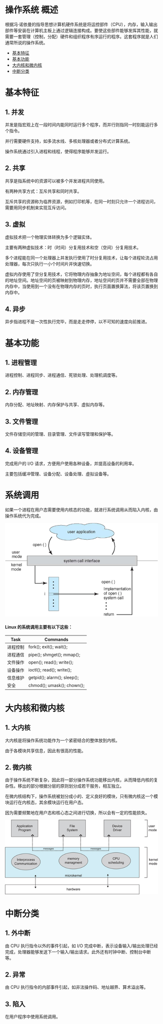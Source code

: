 # 操作系统 概述
根据冯·诺依曼的指导思想计算机硬件系统是将运控部件（CPU），内存，输入输出部件等安装在计算机主板上通过逻辑连接构成。要使这些部件能够发挥其性能，就需要一套管理（控制，分配）硬件和组织程序有序运行的程序。这套程序就是人们通常所说的操作系统。

- [基本特征](#基本特征)
- [基本功能](#基本功能)
- [大内核和微内核](#大内核和微内核)
- [中断分类](#中断分类)

# 基本特征
## 1. 并发
并发是指宏观上在一段时间内能同时运行多个程序，而并行则指同一时刻能运行多个指令。

并行需要硬件支持，如多流水线、多核处理器或者分布式计算系统。

操作系统通过引入进程和线程，使得程序能够并发运行。

## 2. 共享
共享是指系统中的资源可以被多个并发进程共同使用。

有两种共享方式：互斥共享和同时共享。

互斥共享的资源称为临界资源，例如打印机等，在同一时刻只允许一个进程访问，需要用同步机制来实现互斥访问。

## 3. 虚拟
虚拟技术把一个物理实体转换为多个逻辑实体。

主要有两种虚拟技术：时（时间）分复用技术和空（空间）分复用技术。

多个进程能在同一个处理器上并发执行使用了时分复用技术，让每个进程轮流占用处理器，每次只执行一小个时间片并快速切换。

虚拟内存使用了空分复用技术，它将物理内存抽象为地址空间，每个进程都有各自的地址空间。地址空间的页被映射到物理内存，地址空间的页并不需要全部在物理内存中，当使用到一个没有在物理内存的页时，执行页面置换算法，将该页置换到内存中。

## 4. 异步
异步指进程不是一次性执行完毕，而是走走停停，以不可知的速度向前推进。

# 基本功能
## 1. 进程管理
进程控制、进程同步、进程通信、死锁处理、处理机调度等。

## 2. 内存管理
内存分配、地址映射、内存保护与共享、虚拟内存等。

## 3. 文件管理
文件存储空间的管理、目录管理、文件读写管理和保护等。

## 4. 设备管理
完成用户的 I/O 请求，方便用户使用各种设备，并提高设备的利用率。

主要包括缓冲管理、设备分配、设备处理、虛拟设备等。

# 系统调用
如果一个进程在用户态需要使用内核态的功能，就进行系统调用从而陷入内核，由操作系统代为完成。

![](../assets/vendor/system-call.png)

#### Linux 的系统调用主要有以下这些：

Task	| Commands
-|-
进程控制	| fork(); exit(); wait();
进程通信	| pipe(); shmget(); mmap();
文件操作	| open(); read(); write();
设备操作	| ioctl(); read(); write();
信息维护	| getpid(); alarm(); sleep();
安全	| chmod(); umask(); chown();

# 大内核和微内核
## 1. 大内核
大内核是将操作系统功能作为一个紧密结合的整体放到内核。

由于各模块共享信息，因此有很高的性能。

## 2. 微内核
由于操作系统不断复杂，因此将一部分操作系统功能移出内核，从而降低内核的复杂性。移出的部分根据分层的原则划分成若干服务，相互独立。

在微内核结构下，操作系统被划分成小的、定义良好的模块，只有微内核这一个模块运行在内核态，其余模块运行在用户态。

因为需要频繁地在用户态和核心态之间进行切换，所以会有一定的性能损失。

![](../assets/vendor/system-core.jpg)

# 中断分类
## 1. 外中断
由 CPU 执行指令以外的事件引起，如 I/O 完成中断，表示设备输入/输出处理已经完成，处理器能够发送下一个输入/输出请求。此外还有时钟中断、控制台中断等。

## 2. 异常
由 CPU 执行指令的内部事件引起，如非法操作码、地址越界、算术溢出等。

## 3. 陷入
在用户程序中使用系统调用。